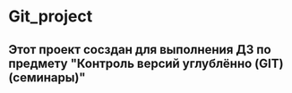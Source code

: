 # Git_project

## Этот проект сосздан для выполнения ДЗ по предмету "Контроль версий углублённо (GIT) (семинары)"
